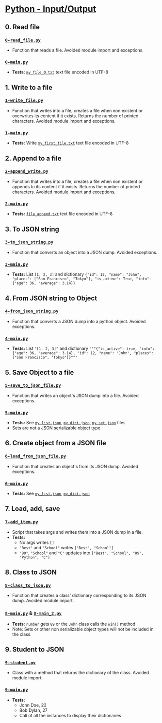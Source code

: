 # [Python - Input/Output](https://intranet.hbtn.io/projects/2182)

## 0. Read file
### [`0-read_file.py`](0-read_file.py)
* Function that reads a file. Avoided module import and exceptions.
### [`0-main.py`](0-main.py)
* **Tests:** [`my_file_0.txt`](my_file_0.txt) text file encoded in UTF-8

## 1. Write to a file
### [`1-write_file.py`](1-write_file.py)
* Function that writes into a file, creates a file when non existent or overwrites its content if it exists. Returns the number of printed characters. Avoided module import and exceptions.
### [`1-main.py`](1-main.py)
* **Tests:** Write [`my_first_file.txt`](my_first_file.txt) text file encoded in UTF-8

## 2. Append to a file
### [`2-append_write.py`](2-append_write.py)
* Function that writes into a file, creates a file when non existent or appends to its content if it exists. Returns the number of printed characters. Avoided module import and exceptions.
### [`2-main.py`](2-main.py)
* **Tests:** [`file_append.txt`](file_append.txt) text file encoded in UTF-8

## 3. To JSON string
### [`3-to_json_string.py`](3-to_json_string.py)
* Function that converts an object into a JSON dump. Avoided exceptions.
### [`3-main.py`](3-main.py)
* **Tests:** List `[1, 2, 3]` and dictionary `{"id": 12, "name": "John", "places": ["San Francisco", "Tokyo"], "is_active": True, "info": {"age": 36, "average": 3.14}}`

## 4. From JSON string to Object
### [`4-from_json_string.py`](4-from_json_string.py)
* Function that converts a JSON dump into a python object. Avoided exceptions.
### [`4-main.py`](4-main.py)
* **Tests:** List `"[1, 2, 3]"` and dictionary `"""{"is_active": true, "info": {"age": 36, "average": 3.14}, "id": 12, "name": "John", "places": ["San Francisco", "Tokyo"]}"""`

## 5. Save Object to a file
### [`5-save_to_json_file.py`](5-save_to_json_file.py)
* Function that writes an object's JSON dump into a file. Avoided exceptions.
### [`5-main.py`](5-main.py)
* **Tests:** See [`my_list.json`](my_list.json), [`my_dict.json`](my_dict.json), [`my_set.json`](my_set.json) files
* Sets are not a JSON serializable object type

## 6. Create object from a JSON file
### [`6-load_from_json_file.py`](6-load_from_json_file.py)
* Function that creates an object's from its JSON dump. Avoided exceptions.
### [`6-main.py`](6-main.py)
* **Tests:** See [`my_list.json`](my_list.json), [`my_dict.json`](my_dict.json)

## 7. Load, add, save
### [`7-add_item.py`](7-add_item.py)
* Script that takes args and writes them into a JSON dump in a file.
* **Tests:**
    * No args writes `[]`
    * `"Best"` and `"School"` writes `["Best", "School"]`
    * `"89"`, `"School"` and `"C"` updates into `["Best", "School", "89", "Python", "C"]`

## 8. Class to JSON
### [`8-class_to_json.py`](8-class_to_json.py)
* Function that creates a class' dictionary corresponding to its JSON dump. Avoided module import.
### [`8-main.py`](8-main.py) & [`8-main_2.py`](8-main_2.py)
* **Tests:** `number` gets `89` or the `John` class calls the `win()` method
* Note: Sets or other non serializable object types will not be included in the class.

## 9. Student to JSON
### [`9-student.py`](9-student.py)
* Class with a method that returns the dictionary of the class. Avoided module import.
### [`9-main.py`](9-main.py)
* **Tests:**
    * John Doe, 23
    * Bob Dylan, 27
    * Call of all the instances to display their dictionaries